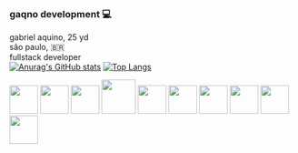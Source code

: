 ### gaqno development 💻
gabriel aquino, 25 yd <br/>
são paulo, 🇧🇷 <br/>
fullstack developer <br/>
[![Anurag's GitHub stats](https://github-readme-stats.vercel.app/api?username=gaqno&count_private=true&theme=radical)](https://github.com/anuraghazra/github-readme-stats)
[![Top Langs](https://github-readme-stats.vercel.app/api/top-langs/?username=gaqno&langs_count=8&theme=radical&layout=compact)](https://github.com/anuraghazra/github-readme-stats)

<div>
  <img src="https://user-images.githubusercontent.com/68374407/172689095-40ad43b9-5b5e-46a2-b139-c5ceffe16517.svg" width=50 height=50 />
  <img src="https://user-images.githubusercontent.com/68374407/172689098-0081017d-e56f-498f-a6be-31ba6a133b36.svg" width=50 height=50  />
  <img src="https://user-images.githubusercontent.com/68374407/172689100-d0609854-3733-4d60-96e5-88b5d9fb2aa8.svg" width=50 height=50  />
  <img src="https://upload.wikimedia.org/wikipedia/commons/thumb/c/cf/Angular_full_color_logo.svg/2048px-Angular_full_color_logo.svg.png" width=60    height=60  />
  <img src="https://seekicon.com/free-icon-download/next-js_1.svg" width=50 height=50 />
  <img src="https://cdn.dribbble.com/users/808903/screenshots/3831862/dribbble_szablon__1_1.png" width=50 height=50 />
  <img src="https://datawokagaku.com/wp-content/uploads/2020/01/docker_icon.png" width=50 height=50 />
  <img src="https://user-images.githubusercontent.com/68374407/172689093-d5fa4602-2b7e-4f6f-8a90-f6c5ceb08f88.svg" width=50 height=50  />
  <img src="https://seeklogo.com/images/H/html5-without-wordmark-color-logo-14D252D878-seeklogo.com.png" width=50 height=50  />
  <img src="https://external-content.duckduckgo.com/iu/?u=https%3A%2F%2Fseekicon.com%2Ffree-icon-download%2Flinux-tux-icon_1.png&f=1&nofb=1" width=50 height=50 />
</div>
